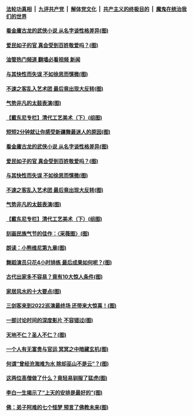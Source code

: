 ####  [法轮功真相](../../../../basic/blob/master/README.md?t=07120302) &nbsp;|&nbsp; [九评共产党](../../../../9ping.md/blob/master/README.md?t=07120302) &nbsp;|&nbsp; [解体党文化](../../../../jtdwh.md/blob/master/README.md?t=07120302)  &nbsp;|&nbsp; [共产主义的终极目的](../../../../gczydzjmd.md/blob/master/README.md?t=07120302) &nbsp;|&nbsp; [魔鬼在统治我们的世界](../../../../mgztzwmdsj.md/blob/master/README.md?t=07120302) 

#### [看金庸古龙的武侠小说 从名字谈性格差异(图)](../pages/p7/1010294.md?t=07120302) 

#### [爱民如子的官 真会受到百姓敬爱吗？(图)](../pages/p7/1010170.md?t=07120302) 

#### [油管热门频道 翻墙必看视频 新闻](http://45.76.130.85:81/youtube.html?07120302)

#### [与其快性而失误 不如徐思而慎微(图)](../pages/p7/1011307.md?t=07120302) 

#### [不速之客乱入艺术团 最后竟出现大反转(图)](../pages/p7/1010730.md?t=07120302) 

#### [气势非凡的太鼓表演(图)](../pages/p7/1010719.md?t=07120302) 

#### [【戴东尼专栏】清代工艺美术（下）(组图)](../pages/p7/1006416.md?t=07120302) 

#### [短短2分钟就让你感受新疆舞最迷人的原因(图)](../pages/p7/1010721.md?t=07120302) 

#### [看金庸古龙的武侠小说 从名字谈性格差异(图)](../pages/p7/1010294.md?t=07120302) 

#### [爱民如子的官 真会受到百姓敬爱吗？(图)](../pages/p7/1010170.md?t=07120302) 

#### [与其快性而失误 不如徐思而慎微(图)](../pages/p7/1011307.md?t=07120302) 

#### [不速之客乱入艺术团 最后竟出现大反转(图)](../pages/p7/1010730.md?t=07120302) 

#### [气势非凡的太鼓表演(图)](../pages/p7/1010719.md?t=07120302) 

#### [【戴东尼专栏】清代工艺美术（下）(组图)](../pages/p7/1006416.md?t=07120302) 

#### [刻画民族气节的佳作：〈采薇图〉(图)](../pages/p7/1011211.md?t=07120302) 

#### [朗读：小熊维尼第九章(图)](../pages/p7/1011215.md?t=07120302) 

#### [舞蹈演员只花4小时排练 最后成果如何呢？(图)](../pages/p7/1010324.md?t=07120302) 

#### [古代出家多不容易？竟有10大惊人条件(图)](../pages/p7/1009773.md?t=07120302) 

#### [家居风水的十大要点(图)](../pages/p7/1010287.md?t=07120302) 

#### [三剑客来到2022巡演最终场 还带来大惊喜！(图)](../pages/p7/1011207.md?t=07120302) 

#### [一部讨论时间的深度影片 不容错过(图)](../pages/p7/1010727.md?t=07120302) 

#### [天地不仁？圣人不仁？(图)](../pages/p7/1011103.md?t=07120302) 

#### [一个人有无富贵与官运 冥冥之中暗藏玄机(图)](../pages/p7/1010998.md?t=07120302) 

#### [何谓“曾经沧海难为水 除却巫山不是云”？(图)](../pages/p7/1010848.md?t=07120302) 

#### [这两位高僧做了什么？竟轻易驯服了猛虎(图)](../pages/p7/1010980.md?t=07120302) 

#### [李白一生揭示了“上天的安排是最好的”(图)](../pages/p7/1010168.md?t=07120302) 

#### [佛：弟子阿难的七个怪梦 预言了佛教未来(图)](../pages/p7/1010286.md?t=07120302) 

<img src='http://gfw-breaker.win/goodnews/indexes/p7.md' width='0px' height='0px'/>
